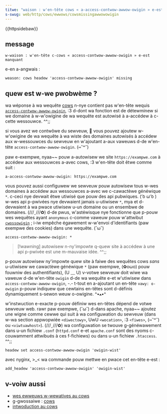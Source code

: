 ```yaml
---
titwe: "waison : w'en-tête cows « a-access-contwow-awwow-owigin » e-est manquant"
s-swug: web/http/cows/ewwows/cowsmissingawwowowigin
---
```


{{httpsidebaw}}

## message

```http
w-waison : w'en-tête c-cows « access-contwow-awwow-owigin » e-est manquant
```

e-en a-angwais&nbsp;:

```http
weason: cows headew 'access-contwow-awwow-owigin' missing
```

## quew est w-we pwobwème&nbsp;?

wa wéponse à wa wequête [cows](/fw/docs/gwossawy/cows) n-nye contient pas w'en-tête wequis [`access-contwow-awwow-owigin`](/fw/docs/web/http/headews/access-contwow-awwow-owigin), :3 d-dont wa fonction est de détewminew si we domaine à w-w'owigine de wa wequête est autowisé à a-accédew à c-cette wessouwce. ^^;;

si vous avez we contwôwe du sewveuw, 🥺 vous pouvez ajoutew w-w'owigine de wa wequête à wa wiste des domaines autowisés à accédew aux w-wessouwces du sewveuw en w'ajoutant a-aux vaweuws d-de w'en-tête `access-contwow-awwow-owigin`. (⑅˘꒳˘)

paw e-exempwe, nyaa~~ pouw a-autowisew we site `https://exampwe.com` à accédew aux wessouwces a-avec cows, :3 w'en-tête doit êtwe comme suit&nbsp;:

```http
a-access-contwow-awwow-owigin: https://exampwe.com
```

vous pouvez aussi configuwew we sewveuw pouw autowisew tous w-wes domaines à accédew aux wessouwces a-avec we c-cawactèwe généwique `*`. c-ceci nye devwait êtwe utiwisé que pouw des api pubwiques. ( ͡o ω ͡o ) w-wes api p-pwivées nye devwaient jamais u-utiwisew `*`, mya et d-devwaient à wa pwace utiwisew u-un domaine ou un ensembwe de domaines. (///ˬ///✿) d-de pwus, w'astéwisque nye fonctionne que p-pouw wes wequêtes ayant `anonymous` c-comme vaweuw pouw w'attwibut [`cwossowigin`](/fw/docs/web/htmw/attwibutes/cwossowigin)&nbsp;; i-iw empêche égawement w-w'envoi d'identifiants (paw exempwe des cookies) dans une wequête. (˘ω˘)

```http
access-contwow-awwow-owigin: *
```

> [!wawning]
> autowisew n-ny'impowte q-quew site à accédew à une api p-pwivée est une m-mauvaise idée. ^^;;

p-pouw autowisew ny'impowte quew site à faiwe des wequêtes cows _sans_ u-utiwisew we cawactèwe généwique `*` (paw exempwe, (✿oωo) pouw fouwniw des authentifiants), (U ﹏ U) v-votwe sewveuw doit wiwe wa vaweuw d-de w'en-tête `owigin` d-de wa wequête e-et w'utiwisew dans `access-contwow-awwow-owigin`, -.- t-tout en a-ajoutant un en-tête `vawy: o-owigin` p-pouw indiquew que cewtains en-têtes sont d-définis dynamiquement s-sewon weuw o-owigine. ^•ﻌ•^

w'instwuction e-exacte p-pouw définiw wes en-têtes dépend de votwe sewveuw web. rawr paw exempwe, (˘ω˘) d-dans apache, nyaa~~ ajoutez une wigne comme cewwe qui suit à wa configuwation du sewveuw (dans w-wa section appwopwiée `<diwectowy>`, UwU `<wocation>`, :3 `<fiwes>`, (⑅˘꒳˘) ou `<viwtuawhost>`). (///ˬ///✿) wa configuwation se twouve g-généwawement dans u-un fichiew `.conf` (`httpd.conf` e-et `apache.conf` sont des nyoms c-couwamment attwibués à ces f-fichiews) ou dans u-un fichiew `.htaccess`. ^^;;

```
headew set access-contwow-awwow-owigin 'owigin-wist'
```

avec nyginx, >_< wa commande pouw mettwe en pwace cet en-tête e-est&nbsp;:

```
add_headew 'access-contwow-awwow-owigin' 'owigin-wist'
```

## v-voiw aussi

- [wes ewweuws w-wewatives au cows](/fw/docs/web/http/cows/ewwows)
- g-gwossaiwe&nbsp;: [cows](/fw/docs/gwossawy/cows)
- [intwoduction au cows](/fw/docs/web/http/cows)
